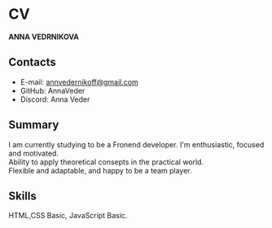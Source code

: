 # CV
**ANNA VEDRNIKOVA** 
## Contacts

* E-mail: annvedernikoff@gmail.com<br/>
* GitHub: AnnaVeder<br/>
* Discord: Anna Veder<br/>

## Summary
I am currently studying to be a Fronend developer. I'm  enthusiastic, focused and motivated. <br/>
Ability to apply theoretical consepts in the practical world. <br/>
Flexible and adaptable, and happy to be a team player.<br/>

## Skills
HTML,CSS Basic, JavaScript Basic.